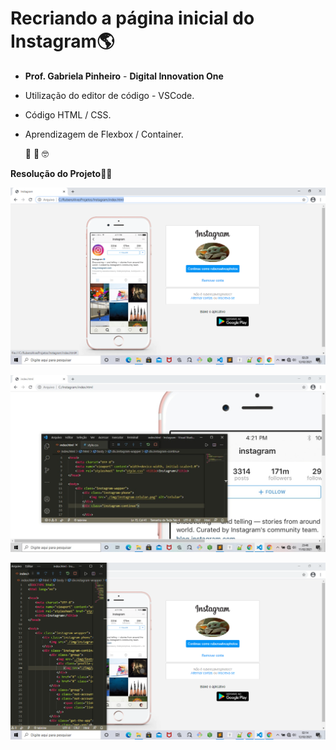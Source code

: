 # Recriando a página inicial do Instagram:earth_americas:

- **Prof. Gabriela Pinheiro**  - **Digital Innovation One**




- Utilização do editor de código - VSCode.

- Código HTML / CSS.

- Aprendizagem de Flexbox / Container.


  :robot:  :rocket:  :nerd_face:
  
  
 
 **Resolução do Projeto:technologist:**
 
 
  
  
<p align="center">
    <img windth="470" src="https://github.com/Rubensrma/Instagram-DIO/blob/master/img/Instagram1.png">
</p>
  
 
 <p align="center">
    <img windth="470" src="https://github.com/Rubensrma/Instagram-DIO/blob/master/img/Instagram3.jpeg">
</p>
 
 
  <p align="center">
    <img windth="470" src="https://github.com/Rubensrma/Instagram-DIO/blob/master/img/Instagram2.png">
</p>
